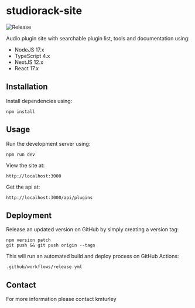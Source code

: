# studiorack-site

![Release](https://github.com/studiorack/studiorack-site/workflows/Release/badge.svg)

Audio plugin site with searchable plugin list, tools and documentation using:

- NodeJS 17.x
- TypeScript 4.x
- NextJS 12.x
- React 17.x

## Installation

Install dependencies using:

    npm install

## Usage

Run the development server using:

    npm run dev

View the site at:

    http://localhost:3000

Get the api at:

    http://localhost:3000/api/plugins

## Deployment

Release an updated version on GitHub by simply creating a version tag:

    npm version patch
    git push && git push origin --tags

This will run an automated build and deploy process on GitHub Actions:

    .github/workflows/release.yml

## Contact

For more information please contact kmturley
